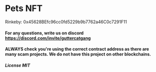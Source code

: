 # Pets NFT

Rinkeby: 0x45628BEfc96cc0fd5229b9b7762a46C0c7291F11

#### For any questions, write us on discord https://discord.com/invite/guttercatgang

#### ALWAYS check you're using the correct contract address as there are many scam projects. We do not have this project on other blockchains.

##### License MIT
